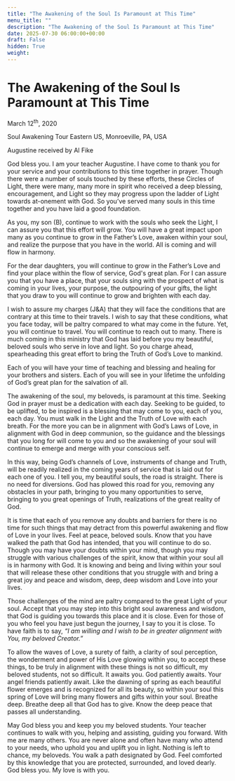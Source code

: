 ```yaml
---
title: "The Awakening of the Soul Is Paramount at This Time"
menu_title: ""
description: "The Awakening of the Soul Is Paramount at This Time"
date: 2025-07-30 06:00:00+00:00
draft: False
hidden: True
weight:
---
```

# The Awakening of the Soul Is Paramount at This Time

March 12<sup>th</sup>, 2020

Soul Awakening Tour Eastern US, Monroeville, PA, USA

Augustine received by Al Fike

God bless you. I am your teacher Augustine. I have come to thank you for your service and your contributions to this time together in prayer. Though there were a number of souls touched by these efforts, these Circles of Light, there were many, many more in spirit who received a deep blessing, encouragement, and Light so they may progress upon the ladder of Light towards at-onement with God. So you’ve served many souls in this time together and you have laid a good foundation.

As you, my son (B), continue to work with the souls who seek the Light, I can assure you that this effort will grow. You will have a great impact upon many as you continue to grow in the Father’s Love, awaken within your soul, and realize the purpose that you have in the world. All is coming and will flow in harmony.

For the dear daughters, you will continue to grow in the Father’s Love and find your place within the flow of service, God's great plan. For I can assure you that you have a place, that your souls sing with the prospect of what is coming in your lives, your purpose, the outpouring of your gifts, the light that you draw to you will continue to grow and brighten with each day.

I wish to assure my charges (J&A) that they will face the conditions that are contrary at this time to their travels. I wish to say that these conditions, what you face today, will be paltry compared to what may come in the future. Yet, you will continue to travel. You will continue to reach out to many. There is much coming in this ministry that God has laid before you my beautiful, beloved souls who serve in love and light. So you charge ahead, spearheading this great effort to bring the Truth of God’s Love to mankind.

Each of you will have your time of teaching and blessing and healing for your brothers and sisters. Each of you will see in your lifetime the unfolding of God’s great plan for the salvation of all.

The awakening of the soul, my beloveds, is paramount at this time. Seeking God in prayer must be a dedication with each day. Seeking to be guided, to be uplifted, to be inspired is a blessing that may come to you, each of you, each day. You must walk in the Light and the Truth of Love with each breath. For the more you can be in alignment with God’s Laws of Love, in alignment with God in deep communion, so the guidance and the blessings that you long for will come to you and so the awakening of your soul will continue to emerge and merge with your conscious self.

In this way, being God’s channels of Love, instruments of change and Truth, will be readily realized in the coming years of service that is laid out for each one of you. I tell you, my beautiful souls, the road is straight. There is no need for diversions. God has plowed this road for you, removing any obstacles in your path, bringing to you many opportunities to serve, bringing to you great openings of Truth, realizations of the great reality of God.

It is time that each of you remove any doubts and barriers for there is no time for such things that may detract from this powerful awakening and flow of Love in your lives. Feel at peace, beloved souls. Know that you have walked the path that God has intended, that you will continue to do so. Though you may have your doubts within your mind, though you may struggle with various challenges of the spirit, know that within your soul all is in harmony with God. It is knowing and being and living within your soul that will release these other conditions that you struggle with and bring a great joy and peace and wisdom, deep, deep wisdom and Love into your lives.

Those challenges of the mind are paltry compared to the great Light of your soul. Accept that you may step into this bright soul awareness and wisdom, that God is guiding you towards this place and it is close. Even for those of you who feel you have just begun the journey, I say to you it is close. To have faith is to say, *“I am willing and I wish to be in greater alignment with You, my beloved Creator.”*

To allow the waves of Love, a surety of faith, a clarity of soul perception, the wonderment and power of His Love glowing within you, to accept these things, to be truly in alignment with these things is not so difficult, my beloved students, not so difficult. It awaits you. God patiently awaits. Your angel friends patiently await. Like the dawning of spring as each beautiful flower emerges and is recognized for all its beauty, so within your soul this spring of Love will bring many flowers and gifts within your soul. Breathe deep. Breathe deep all that God has to give. Know the deep peace that passes all understanding.

May God bless you and keep you my beloved students. Your teacher continues to walk with you, helping and assisting, guiding you forward. With me are many others. You are never alone and often have many who attend to your needs, who uphold you and uplift you in light. Nothing is left to chance, my beloveds. You walk a path designated by God. Feel comforted by this knowledge that you are protected, surrounded, and loved dearly. God bless you. My love is with you.
